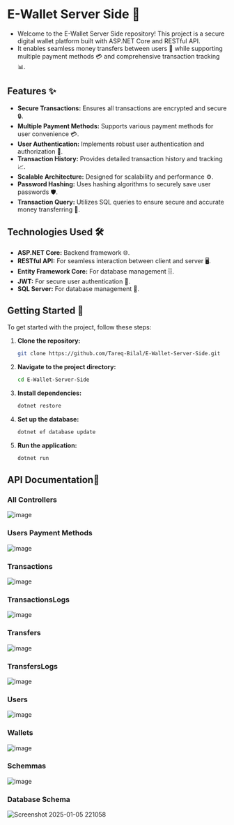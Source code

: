 # E-Wallet Server Side 💼

- Welcome to the E-Wallet Server Side repository! This project is a secure digital wallet platform built with ASP.NET Core and RESTful API. 
- It enables seamless money transfers between users 💸 while supporting multiple payment methods 💳 and comprehensive transaction tracking📊.

## Features ✨

- **Secure Transactions:** Ensures all transactions are encrypted and secure 🔒.
- **Multiple Payment Methods:** Supports various payment methods for user convenience 💳.
- **User Authentication:** Implements robust user authentication and authorization 🔐.
- **Transaction History:** Provides detailed transaction history and tracking 📈.
- **Scalable Architecture:** Designed for scalability and performance ⚙️.
- **Password Hashing:** Uses hashing algorithms to securely save user passwords 🛡️.
- **Transaction Query:** Utilizes SQL queries to ensure secure and accurate money transferring 🔄.

## Technologies Used 🛠️

- **ASP.NET Core:** Backend framework 🌐.
- **RESTful API:** For seamless interaction between client and server 🖥️.
- **Entity Framework Core:** For database management 🗄️.
- **JWT:** For secure user authentication 🔑.
- **SQL Server:** For database management 💾.

## Getting Started 🚀

To get started with the project, follow these steps:

1. **Clone the repository:**
   ```bash
   git clone https://github.com/Tareq-Bilal/E-Wallet-Server-Side.git
   
2. **Navigate to the project directory:**
   ```bash
   cd E-Wallet-Server-Side

3. **Install dependencies:**
   ```bash
   dotnet restore

4. **Set up the database:**

   ```bash
   dotnet ef database update

5. **Run the application:**
   ```bash
   dotnet run

## API Documentation📜

### All Controllers

![image](https://github.com/user-attachments/assets/93f74f87-c621-466b-a1e5-7a128c174a93)

### Users Payment Methods

![image](https://github.com/user-attachments/assets/3b9d7733-93ef-41ed-a0f0-424a388ffcc8)

### Transactions

![image](https://github.com/user-attachments/assets/d4e951ac-e9af-4a6a-905a-f7a4b5a9a793)

### TransactionsLogs

![image](https://github.com/user-attachments/assets/1c78dad6-4609-4ebc-bea2-0703403e5db9)

### Transfers

![image](https://github.com/user-attachments/assets/2f95b426-029b-464c-8fe0-12ab22a9ec49)

### TransfersLogs

![image](https://github.com/user-attachments/assets/1e3bfd9e-bd04-4b03-ac8c-e5e514a19ae1)

### Users
   
![image](https://github.com/user-attachments/assets/595a0a8c-bd9e-46ab-bcb8-337737007ac3)

### Wallets

![image](https://github.com/user-attachments/assets/9281c30e-a845-43af-b7f4-3d8d655396a3)

### Schemmas 

![image](https://github.com/user-attachments/assets/3cc0044a-a8ee-48ed-89bd-ae84c538b037)

### Database Schema

![Screenshot 2025-01-05 221058](https://github.com/user-attachments/assets/88682c5b-6b2b-48db-8d9f-e565e38c9912)



